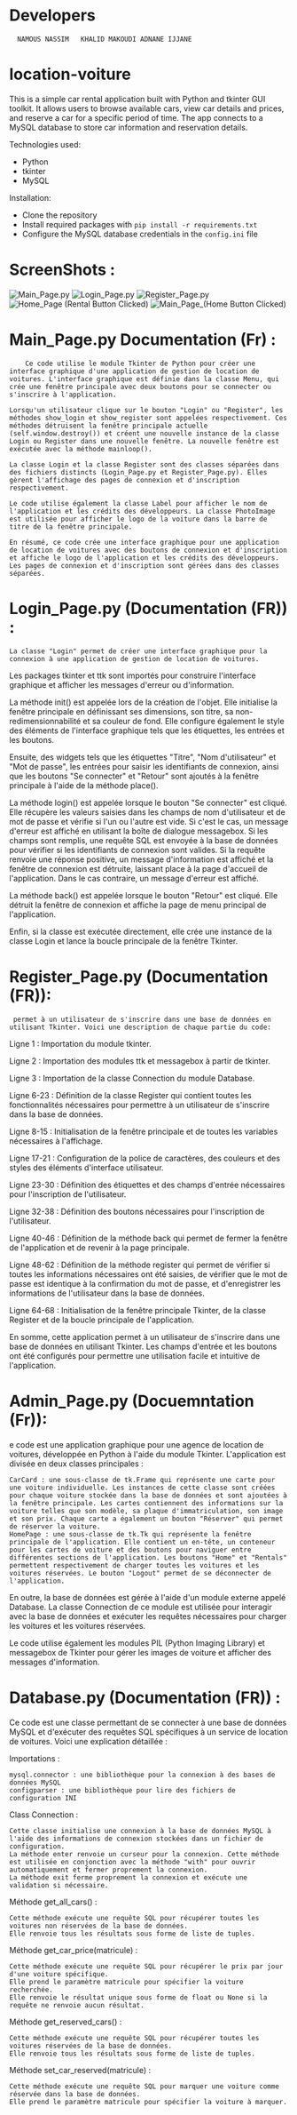 #   Developers 
      NAMOUS NASSIM   KHALID MAKOUDI ADNANE IJJANE


# location-voiture
This is a simple car rental application built with Python and tkinter GUI toolkit. It allows users to browse available cars, view car details and prices, and reserve a car for a specific period of time. The app connects to a MySQL database to store car information and reservation details.

Technologies used:
- Python
- tkinter
- MySQL

Installation:
- Clone the repository
- Install required packages with `pip install -r requirements.txt`
- Configure the MySQL database credentials in the `config.ini` file


#   ScreenShots : 

![Main_Page.py](ScreenShots/Main_Page.png)
![Login_Page.py](ScreenShots/Login_Page.png)
![Register_Page.py](ScreenShots/Register_Page.png)
![Home_Page (Rental Button Clicked)](ScreenShots/Home_Page_Rentals.png)
![Main_Page_(Home Button Clicked)](ScreenShots/Home_Page(Home).png)

#  Main_Page.py Documentation (Fr) :
    
        Ce code utilise le module Tkinter de Python pour créer une interface graphique d'une application de gestion de location de voitures. L'interface graphique est définie dans la classe Menu, qui crée une fenêtre principale avec deux boutons pour se connecter ou s'inscrire à l'application.

    Lorsqu'un utilisateur clique sur le bouton "Login" ou "Register", les méthodes show_login et show_register sont appelées respectivement. Ces méthodes détruisent la fenêtre principale actuelle (self.window.destroy()) et créent une nouvelle instance de la classe Login ou Register dans une nouvelle fenêtre. La nouvelle fenêtre est exécutée avec la méthode mainloop().

    La classe Login et la classe Register sont des classes séparées dans des fichiers distincts (Login_Page.py et Register_Page.py). Elles gèrent l'affichage des pages de connexion et d'inscription respectivement.

    Le code utilise également la classe Label pour afficher le nom de l'application et les crédits des développeurs. La classe PhotoImage est utilisée pour afficher le logo de la voiture dans la barre de titre de la fenêtre principale.

    En résumé, ce code crée une interface graphique pour une application de location de voitures avec des boutons de connexion et d'inscription et affiche le logo de l'application et les crédits des développeurs. Les pages de connexion et d'inscription sont gérées dans des classes séparées.
    

 # Login_Page.py (Documentation (FR)) : 

    La classe "Login" permet de créer une interface graphique pour la connexion à une application de gestion de location de voitures.

Les packages tkinter et ttk sont importés pour construire l'interface graphique et afficher les messages d'erreur ou d'information.

La méthode init() est appelée lors de la création de l'objet. Elle initialise la fenêtre principale en définissant ses dimensions, son titre, sa non-redimensionnabilité et sa couleur de fond. Elle configure également le style des éléments de l'interface graphique tels que les étiquettes, les entrées et les boutons.

Ensuite, des widgets tels que les étiquettes "Titre", "Nom d'utilisateur" et "Mot de passe", les entrées pour saisir les identifiants de connexion, ainsi que les boutons "Se connecter" et "Retour" sont ajoutés à la fenêtre principale à l'aide de la méthode place().

La méthode login() est appelée lorsque le bouton "Se connecter" est cliqué. Elle récupère les valeurs saisies dans les champs de nom d'utilisateur et de mot de passe et vérifie si l'un ou l'autre est vide. Si c'est le cas, un message d'erreur est affiché en utilisant la boîte de dialogue messagebox. Si les champs sont remplis, une requête SQL est envoyée à la base de données pour vérifier si les identifiants de connexion sont valides. Si la requête renvoie une réponse positive, un message d'information est affiché et la fenêtre de connexion est détruite, laissant place à la page d'accueil de l'application. Dans le cas contraire, un message d'erreur est affiché.

La méthode back() est appelée lorsque le bouton "Retour" est cliqué. Elle détruit la fenêtre de connexion et affiche la page de menu principal de l'application.

Enfin, si la classe est exécutée directement, elle crée une instance de la classe Login et lance la boucle principale de la fenêtre Tkinter.


#   Register_Page.py (Documentation (FR)): 

     permet à un utilisateur de s'inscrire dans une base de données en utilisant Tkinter. Voici une description de chaque partie du code:

Ligne 1 : Importation du module tkinter.

Ligne 2 : Importation des modules ttk et messagebox à partir de tkinter.

Ligne 3 : Importation de la classe Connection du module Database.

Ligne 6-23 : Définition de la classe Register qui contient toutes les fonctionnalités nécessaires pour permettre à un utilisateur de s'inscrire dans la base de données.

Ligne 8-15 : Initialisation de la fenêtre principale et de toutes les variables nécessaires à l'affichage.

Ligne 17-21 : Configuration de la police de caractères, des couleurs et des styles des éléments d'interface utilisateur.

Ligne 23-30 : Définition des étiquettes et des champs d'entrée nécessaires pour l'inscription de l'utilisateur.

Ligne 32-38 : Définition des boutons nécessaires pour l'inscription de l'utilisateur.

Ligne 40-46 : Définition de la méthode back qui permet de fermer la fenêtre de l'application et de revenir à la page principale.

Ligne 48-62 : Définition de la méthode register qui permet de vérifier si toutes les informations nécessaires ont été saisies, de vérifier que le mot de passe est identique à la confirmation du mot de passe, et d'enregistrer les informations de l'utilisateur dans la base de données.

Ligne 64-68 : Initialisation de la fenêtre principale Tkinter, de la classe Register et de la boucle principale de l'application.

En somme, cette application permet à un utilisateur de s'inscrire dans une base de données en utilisant Tkinter. Les champs d'entrée et les boutons ont été configurés pour permettre une utilisation facile et intuitive de l'application.

# Admin_Page.py (Docuemntation (Fr)): 

e code est une application graphique pour une agence de location de voitures, développée en Python à l'aide du module Tkinter. L'application est divisée en deux classes principales :

    CarCard : une sous-classe de tk.Frame qui représente une carte pour une voiture individuelle. Les instances de cette classe sont créées pour chaque voiture stockée dans la base de données et sont ajoutées à la fenêtre principale. Les cartes contiennent des informations sur la voiture telles que son modèle, sa plaque d'immatriculation, son image et son prix. Chaque carte a également un bouton "Réserver" qui permet de réserver la voiture.
    HomePage : une sous-classe de tk.Tk qui représente la fenêtre principale de l'application. Elle contient un en-tête, un conteneur pour les cartes de voiture et des boutons pour naviguer entre différentes sections de l'application. Les boutons "Home" et "Rentals" permettent respectivement de charger toutes les voitures et les voitures réservées. Le bouton "Logout" permet de se déconnecter de l'application.

En outre, la base de données est gérée à l'aide d'un module externe appelé Database. La classe Connection de ce module est utilisée pour interagir avec la base de données et exécuter les requêtes nécessaires pour charger les voitures et les voitures réservées.

Le code utilise également les modules PIL (Python Imaging Library) et messagebox de Tkinter pour gérer les images de voiture et afficher des messages d'information.

# Database.py (Documentation (FR)) : 
Ce code est une classe permettant de se connecter à une base de données MySQL et d'exécuter des requêtes SQL spécifiques à un service de location de voitures. Voici une explication détaillée :

Importations :

    mysql.connector : une bibliothèque pour la connexion à des bases de données MySQL
    configparser : une bibliothèque pour lire des fichiers de configuration INI

Class Connection :

    Cette classe initialise une connexion à la base de données MySQL à l'aide des informations de connexion stockées dans un fichier de configuration.
    La méthode enter renvoie un curseur pour la connexion. Cette méthode est utilisée en conjonction avec la méthode "with" pour ouvrir automatiquement et fermer proprement la connexion.
    La méthode exit ferme proprement la connexion et exécute une validation si nécessaire.

Méthode get_all_cars() :

    Cette méthode exécute une requête SQL pour récupérer toutes les voitures non réservées de la base de données.
    Elle renvoie tous les résultats sous forme de liste de tuples.

Méthode get_car_price(matricule) :

    Cette méthode exécute une requête SQL pour récupérer le prix par jour d'une voiture spécifique.
    Elle prend le paramètre matricule pour spécifier la voiture recherchée.
    Elle renvoie le résultat unique sous forme de float ou None si la requête ne renvoie aucun résultat.

Méthode get_reserved_cars() :

    Cette méthode exécute une requête SQL pour récupérer toutes les voitures réservées de la base de données.
    Elle renvoie tous les résultats sous forme de liste de tuples.

Méthode set_car_reserved(matricule) :

    Cette méthode exécute une requête SQL pour marquer une voiture comme réservée dans la base de données.
    Elle prend le paramètre matricule pour spécifier la voiture à marquer.
